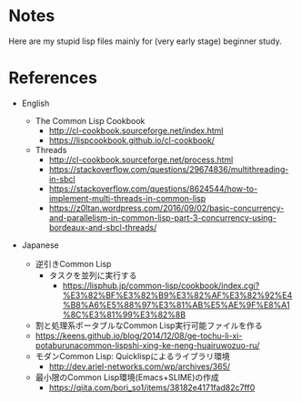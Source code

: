 # Notes

Here are my stupid lisp files mainly for (very early stage) beginner study.

# References
* English
  * The Common Lisp Cookbook
    * http://cl-cookbook.sourceforge.net/index.html
    * https://lispcookbook.github.io/cl-cookbook/
  * Threads
    * http://cl-cookbook.sourceforge.net/process.html
    * https://stackoverflow.com/questions/29674836/multithreading-in-sbcl
    * https://stackoverflow.com/questions/8624544/how-to-implement-multi-threads-in-common-lisp
    * https://z0ltan.wordpress.com/2016/09/02/basic-concurrency-and-parallelism-in-common-lisp-part-3-concurrency-using-bordeaux-and-sbcl-threads/

* Japanese
  * 逆引きCommon Lisp
    * タスクを並列に実行する
        * https://lisphub.jp/common-lisp/cookbook/index.cgi?%E3%82%BF%E3%82%B9%E3%82%AF%E3%82%92%E4%B8%A6%E5%88%97%E3%81%AB%E5%AE%9F%E8%A1%8C%E3%81%99%E3%82%8B
  *  割と処理系ポータブルなCommon Lisp実行可能ファイルを作る
    * https://keens.github.io/blog/2014/12/08/ge-tochu-li-xi-potaburunacommon-lispshi-xing-ke-neng-huairuwozuo-ru/
  * モダンCommon Lisp: Quicklispによるライブラリ環境
    * http://dev.ariel-networks.com/wp/archives/365/
  * 最小限のCommon Lisp環境(Emacs+SLIME)の作成
    * https://qiita.com/bori_so1/items/38182e4171fad82c7ff0
